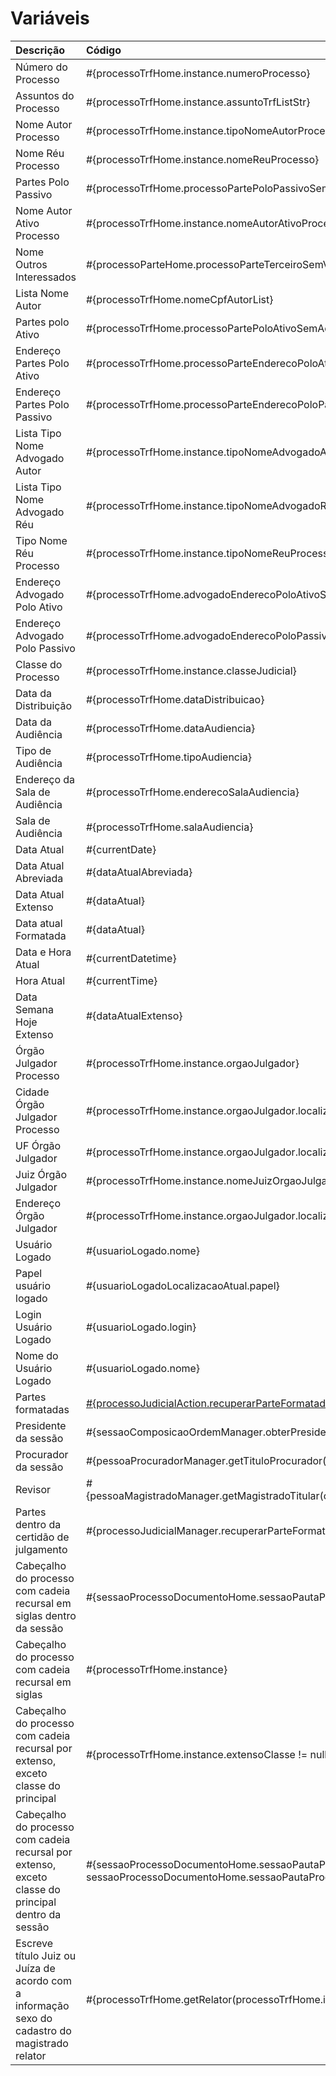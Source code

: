 # Variáveis

|  Descrição  | Código |
|:-------|:----------|
| Número do Processo |  #{processoTrfHome.instance.numeroProcesso} |
| Assuntos do Processo| #{processoTrfHome.instance.assuntoTrfListStr} |
| Nome Autor Processo|#{processoTrfHome.instance.tipoNomeAutorProcesso}|
| Nome Réu Processo|#{processoTrfHome.instance.nomeReuProcesso}|
| Partes Polo Passivo|#{processoTrfHome.processoPartePoloPassivoSemAdvogadoStr}|
| Nome Autor Ativo Processo|#{processoTrfHome.instance.nomeAutorAtivoProcesso}|
| Nome Outros Interessados|#{processoParteHome.processoParteTerceiroSemVinculacaoList}|
| Lista Nome Autor|#{processoTrfHome.nomeCpfAutorList}|
| Partes polo Ativo|#{processoTrfHome.processoPartePoloAtivoSemAdvogadoStr}|
| Endereço Partes Polo Ativo|#{processoTrfHome.processoParteEnderecoPoloAtivoStr}|
| Endereço Partes Polo Passivo|#{processoTrfHome.processoParteEnderecoPoloPassivoStr}
| Lista Tipo Nome Advogado Autor|#{processoTrfHome.instance.tipoNomeAdvogadoAutorList}|
| Lista Tipo Nome Advogado Réu|#{processoTrfHome.instance.tipoNomeAdvogadoReuList}|
| Tipo Nome Réu Processo|#{processoTrfHome.instance.tipoNomeReuProcesso}|
| Endereço Advogado Polo Ativo|#{processoTrfHome.advogadoEnderecoPoloAtivoStr}|
| Endereço Advogado Polo Passivo|#{processoTrfHome.advogadoEnderecoPoloPassivoStr}|
| Classe do Processo|#{processoTrfHome.instance.classeJudicial}|
| Data da Distribuição|#{processoTrfHome.dataDistribuicao}|
| Data da Audiência|#{processoTrfHome.dataAudiencia}|
| Tipo de Audiência|#{processoTrfHome.tipoAudiencia}|
| Endereço da Sala de Audiência|#{processoTrfHome.enderecoSalaAudiencia}|
| Sala de Audiência|#{processoTrfHome.salaAudiencia}|
| Data Atual|#{currentDate}|
| Data Atual Abreviada|#{dataAtualAbreviada}|
| Data Atual Extenso|#{dataAtual}|
| Data atual Formatada|#{dataAtual}|
| Data e Hora Atual|#{currentDatetime}
| Hora Atual|#{currentTime}|
| Data Semana Hoje Extenso|#{dataAtualExtenso}|
| Órgão Julgador Processo|#{processoTrfHome.instance.orgaoJulgador}|
| Cidade Órgão Julgador Processo|#{processoTrfHome.instance.orgaoJulgador.localizacao.endereco.cep.municipio}|
| UF Órgão Julgador|#{processoTrfHome.instance.orgaoJulgador.localizacao.endereco.cep.municipio.estado.codEstado}|
| Juiz Órgão Julgador|#{processoTrfHome.instance.nomeJuizOrgaoJulgador}|
| Endereço Órgão Julgador|#{processoTrfHome.instance.orgaoJulgador.localizacao.endereco.enderecoCompleto}|
| Usuário Logado|#{usuarioLogado.nome}|
| Papel usuário logado|#{usuarioLogadoLocalizacaoAtual.papel}|
| Login Usuário Logado|#{usuarioLogado.login}|
| Nome do Usuário Logado|#{usuarioLogado.nome}|
| Partes formatadas| [#{processoJudicialAction.recuperarParteFormatada(true, true, 'A', 'P', 'T')}](recuperarparte.md)
| Presidente da sessão| #{sessaoComposicaoOrdemManager.obterPresidenteSessao(sessaoPautaProcessoTrfManager.getSessaoPautaProcessoTrfJulgado(tramitacaoProcessualService.recuperaProcesso()).sessao, true)} |
| Procurador da sessão| #{pessoaProcuradorManager.getTituloProcurador(sessaoPautaProcessoTrfManager.getSessaoPsautaProcessoTrfJulgado(tramitacaoProcessualService.recuperaProcesso()).sessao)} |
| Revisor| #{pessoaMagistradoManager.getMagistradoTitular(orgaoJulgadorColegiadoOrgaoJulgadorManager.recuperarOrgaoJulgadorRevisorPadrao(tramitacaoProcessualService.recuperaProcesso()).orgaoJulgadorRevisor.orgaoJulgador).getNome().toUpperCase()} |
| Partes dentro da certidão de julgamento | #{processoJudicialManager.recuperarParteFormatada(sessaoProcessoDocumentoHome.sessaoPautaProcessoTrf.processoTrf, false,true,false,'A','P','T')} |
| Cabeçalho do processo com cadeia recursal em siglas dentro da sessão| #{sessaoProcessoDocumentoHome.sessaoPautaProcessoTrf.processoTrf} |
| Cabeçalho do processo com cadeia recursal em siglas | #{processoTrfHome.instance} |
| Cabeçalho do processo com cadeia recursal por extenso, exceto classe do principal | #{processoTrfHome.instance.extensoClasse != null ? processoTrfHome.instance.extensoClasse : processoTrfHome.instance.classeJudicial} |
| Cabeçalho do processo com cadeia recursal por extenso, exceto classe do principal dentro da sessão | #{sessaoProcessoDocumentoHome.sessaoPautaProcessoTrf.processoTrf.extensoClasse != null ? sessaoProcessoDocumentoHome.sessaoPautaProcessoTrf.processoTrf.extensoClasse : sessaoProcessoDocumentoHome.sessaoPautaProcessoTrf.processoTrf.classeJudicial} |
| Escreve título Juiz ou Juíza de acordo com a informação sexo do cadastro do magistrado relator | #{processoTrfHome.getRelator(processoTrfHome.instance) != null and processoTrfHome.getRelator(processoTrfHome.instance).sexo == 'F'? 'Juíza': 'Juiz'} |
